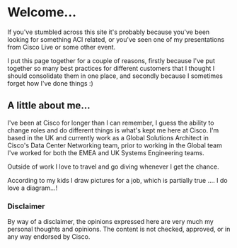 # Welcome... 

If you've stumbled across this site it's probably because you've been looking for something ACI related, or you've seen one of my presentations from Cisco Live or some other event.

I put this page together for a couple of reasons, firstly because I've put together so many best practices for different customers that I thought I should consolidate them in one place, and secondly because I sometimes forget how I've done things :)

## A little about me...

I've been at Cisco for longer than I can remember, I guess the ability to change roles and do different things is what's kept me here at Cisco. I'm based in the UK and currently work as a Global Solutions Architect in Cisco's Data Center Networking team, prior to working in the Global team I've worked for both the EMEA and UK Systems Engineering teams.

Outside of work I love to travel and go diving whenever I get the chance.

According to my kids I draw pictures for a job, which is partially true .... I do love a diagram...!

### Disclaimer

By way of a disclaimer, the opinions expressed here are very much my personal thoughts and opinions. The content is not checked, approved, or in any way endorsed by Cisco.